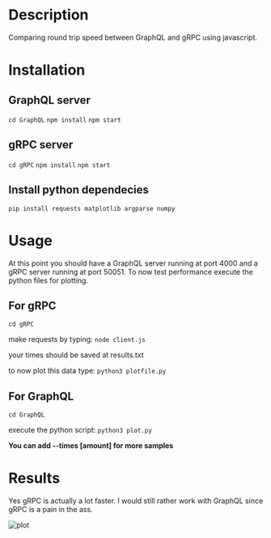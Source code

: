 # Description

Comparing round trip speed between GraphQL and gRPC using javascript.


# Installation
## GraphQL server

```cd GraphQL```
```npm install```
```npm start```

## gRPC server

```cd gRPC```
```npm install```
```npm start```

## Install python dependecies

```pip install requests matplotlib argparse numpy```

# Usage

At this point you should have a GraphQL server running at port 4000 and a gRPC server running at port 50051. To now test performance execute the python files for plotting.


## For gRPC

```cd gRPC```

make requests by typing:
```node client.js```

your times should be saved at results.txt

to now plot this data type:
```python3 plotfile.py```


## For GraphQL

```cd GraphQL```

execute the python script:
```python3 plot.py```

**You can add --times [amount] for more samples**

# Results

Yes gRPC is actually a lot faster. I would still rather work with GraphQL since gRPC is a pain in the ass.

![plot](graph.png)